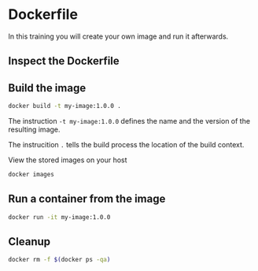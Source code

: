 # Dockerfile

In this training you will create your own image and run it afterwards.

## Inspect the Dockerfile

## Build the image

```bash
docker build -t my-image:1.0.0 .
```

The instruction `-t my-image:1.0.0` defines the name and the version of the resulting image.

The instrucition `.` tells the build process the location of the build context.

View the stored images on your host

```bash
docker images
```

## Run a container from the image

```bash
docker run -it my-image:1.0.0
```

## Cleanup

```bash
docker rm -f $(docker ps -qa)
```
